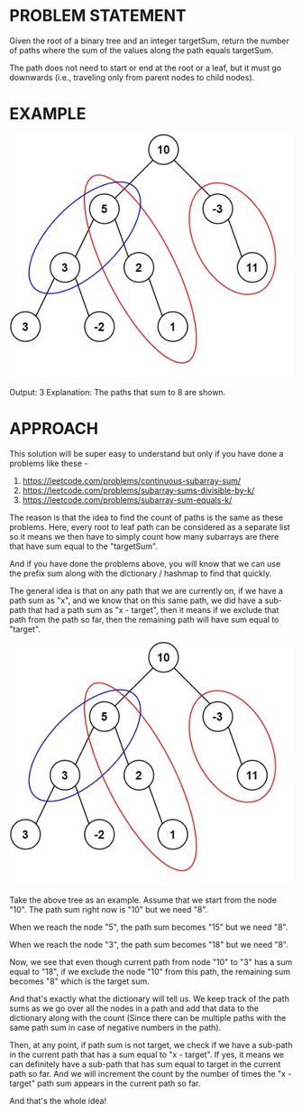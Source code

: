 # PROBLEM STATEMENT

Given the root of a binary tree and an integer targetSum, return the number of paths where the sum of the values along the path equals targetSum.

The path does not need to start or end at the root or a leaf, but it must go downwards (i.e., traveling only from parent nodes to child nodes).

# EXAMPLE

![alt text](image.png)

Output: 3
Explanation: The paths that sum to 8 are shown.

# APPROACH

This solution will be super easy to understand but only if you have done a problems like these -

1. https://leetcode.com/problems/continuous-subarray-sum/
2. https://leetcode.com/problems/subarray-sums-divisible-by-k/
3. https://leetcode.com/problems/subarray-sum-equals-k/

The reason is that the idea to find the count of paths is the same as these problems. Here, every root to leaf path can be considered as a separate list so it means we then have to simply count how many subarrays are there that have sum equal to the "targetSum".

And if you have done the problems above, you will know that we can use the prefix sum along with the dictionary / hashmap to find that quickly.

The general idea is that on any path that we are currently on, if we have a path sum as "x", and we know that on this same path, we did have a sub-path that had a path sum as "x - target", then it means if we exclude that path from the path so far, then the remaining path will have sum equal to "target".

![alt text](image.png)

Take the above tree as an example. Assume that we start from the node "10". The path sum right now is "10" but we need "8". 

When we reach the node "5", the path sum becomes "15" but we need "8".

When we reach the node "3", the path sum becomes "18" but we need "8".

Now, we see that even though current path from node "10" to "3" has a sum equal to "18", if we exclude the node "10" from this path, the remaining sum becomes "8" which is the target sum.

And that's exactly what the dictionary will tell us. We keep track of the path sums as we go over all the nodes in a path and add that data to the dictionary along with the count (Since there can be multiple paths with the same path sum in case of negative numbers in the path).

Then, at any point, if path sum is not target, we check if we have a sub-path in the current path that has a sum equal to "x - target". If yes, it means we can definitely have a sub-path that has sum equal to target in the current path so far. And we will increment the count by the number of times the "x - target" path sum appears in the current path so far.

And that's the whole idea!
